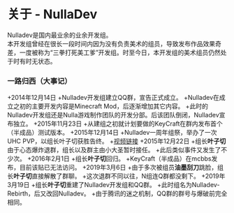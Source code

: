 # 关于 - NullaDev
Nulladev是国内最业余的业余开发组。<br>
本开发组曾经在很长一段时间内因为没有负责美术的组员，导致发布作品效果奇差，一度被称为“三拳打死美工爹”开发组。时至今日，本开发组的美术组员仍然处于时有时无状态。<br>
### 一路归西（大事记）
+2014年12月14日
	+Nulladev开发组建立QQ群，宣告正式成立。
	+Nulladev在成立之初的主要开发内容是Minecraft Mod，后逐渐增加其它内容。
	+此时的Nulladev开发组还是Nulla游戏制作团队的开发分部。后该团队倒闭，Nulladev宣布独立。
+2015年11月23日
	+从建组之初就计划要做的KeyCraft在群内发布首个（半成品）测试版本。
+2015年12月14日
	+Nulladev一周年组祭，举办了一次UHC PVP，以组长叶子切获胜告终。
	+[视频链接](http://www.bilibili.com/video/av3393075/)
+2015年12月22日
	+组长**叶子切**由于心态爆炸退群，组长以及群主由小大圣暂时接任。
	+此后类似事件又发生了不少次。
+2016年2月1日
	+组长**叶子切**回归。
	+KeyCraft（半成品）在mcbbs发布，目前该贴已无法访问。
+2019年3月6日
	+由于多次被组员**油墨刮刀**跳脸，组长**叶子切**直接解散了群聊。
	+这次退群不同以往，N组连Q群都没剩下。
+2019年3月19日
	+组长**叶子切**重建了Nulladev开发组和QQ群。
	+此时组名为Nulladev-Rebirth，后又改回Nulladev。
	+由于腾讯的迷之机制，QQ群的群号与爆破前完全相同。